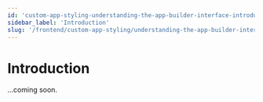 ```yaml
---
id: 'custom-app-styling-understanding-the-app-builder-interface-introduction'
sidebar_label: 'Introduction'
slug: '/frontend/custom-app-styling/understanding-the-app-builder-interface/introduction'
---
```


# Introduction

...coming soon.
